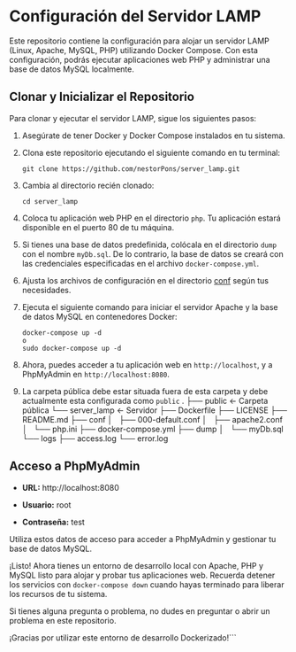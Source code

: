 # Configuración del Servidor LAMP

Este repositorio contiene la configuración para alojar un servidor LAMP (Linux, Apache, MySQL, PHP) utilizando Docker Compose. Con esta configuración, podrás ejecutar aplicaciones web PHP y administrar una base de datos MySQL localmente.

## Clonar y Inicializar el Repositorio

Para clonar y ejecutar el servidor LAMP, sigue los siguientes pasos:

1. Asegúrate de tener Docker y Docker Compose instalados en tu sistema.

2. Clona este repositorio ejecutando el siguiente comando en tu terminal:

   ```
   git clone https://github.com/nestorPons/server_lamp.git
   ```

3. Cambia al directorio recién clonado:

   ```
   cd server_lamp
   ```

4. Coloca tu aplicación web PHP en el directorio `php`. Tu aplicación estará disponible en el puerto 80 de tu máquina.

5. Si tienes una base de datos predefinida, colócala en el directorio `dump` con el nombre `myDb.sql`. De lo contrario, la base de datos se creará con las credenciales especificadas en el archivo `docker-compose.yml`.

6. Ajusta los archivos de configuración en el directorio [conf](conf/) según tus necesidades.

7. Ejecuta el siguiente comando para iniciar el servidor Apache y la base de datos MySQL en contenedores Docker:

   ```
   docker-compose up -d
   o 
   sudo docker-compose up -d
   ```

8. Ahora, puedes acceder a tu aplicación web en `http://localhost`, y a PhpMyAdmin en `http://localhost:8080`.

9. La carpeta pública debe estar situada fuera de esta carpeta y debe actualmente esta configurada como `public`
    .
├── public                      ← Carpeta pública
└── server_lamp                 ← Servidor
    ├── Dockerfile
    ├── LICENSE
    ├── README.md
    ├── conf
    │   ├── 000-default.conf
    │   ├── apache2.conf
    │   └── php.ini
    ├── docker-compose.yml
    ├── dump
    │   └── myDb.sql
    └── logs
        ├── access.log
        └── error.log

## Acceso a PhpMyAdmin

- **URL:** http://localhost:8080
- **Usuario:** root

- **Contraseña:** test

Utiliza estos datos de acceso para acceder a PhpMyAdmin y gestionar tu base de datos MySQL.

¡Listo! Ahora tienes un entorno de desarrollo local con Apache, PHP y MySQL listo para alojar y probar tus aplicaciones web. Recuerda detener los servicios con `docker-compose down` cuando hayas terminado para liberar los recursos de tu sistema.

Si tienes alguna pregunta o problema, no dudes en preguntar o abrir un problema en este repositorio.

¡Gracias por utilizar este entorno de desarrollo Dockerizado!```
